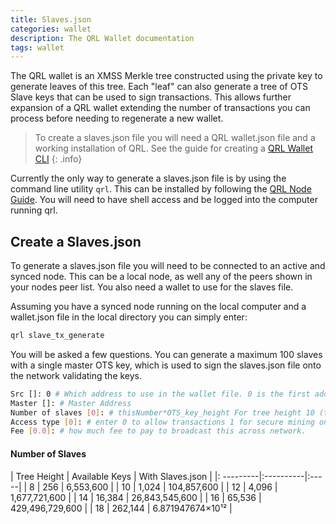 ```yaml
---
title: Slaves.json
categories: wallet
description: The QRL Wallet documentation
tags: wallet
---
```



The QRL wallet is an XMSS Merkle tree constructed using the private key to generate leaves of this tree. Each "leaf" can also generate a tree of OTS Slave keys that can be used to sign transactions. This allows further expansion of a QRL wallet extending the number of transactions you can process before needing to regenerate a new wallet.

> To create a slaves.json file you will need a QRL wallet.json file and a working installation of QRL. See the guide for creating a [QRL Wallet CLI](/wallet/wallet-cli)
{: .info}

Currently the only way to generate a slaves.json file is by using the command line utility `qrl`. This can be installed by following the [QRL Node Guide](/node/QRLnode).  You will need to have shell access and be logged into the computer running qrl.



## Create a Slaves.json

To generate a slaves.json file you will need to be connected to an active and synced node. This can be a local node, as well any of the peers shown in your nodes peer list. You also need a wallet to use for the slaves file.

Assuming you have a synced node running on the local computer and a wallet.json file in the local directory you can simply enter:

```bash
qrl slave_tx_generate
```

You will be asked a few questions. You can generate a maximum 100 slaves with a single master OTS key, which is used to sign the slaves.json file onto the network validating the keys.  

```bash
Src []: 0 # Which address to use in the wallet file. 0 is the first address.
Master []: # Master Address
Number of slaves [0]: # thisNumber*OTS_key_height For tree height 10 (this*1024)
Access type [0]: # enter 0 to allow transactions 1 for secure mining only
Fee [0.0]: # how much fee to pay to broadcast this across network.
```

#### Number of Slaves 

|  Tree Height | Available Keys | With Slaves.json |
|: ---------|:----------|:-----|
| 8  | 256 | 6,553,600 |
| 10 |  1,024 | 104,857,600 | 
| 12 |  4,096 | 1,677,721,600 |
| 14 |  16,384 | 26,843,545,600 |
| 16 |  65,536 | 429,496,729,600 |
| 18 |  262,144 | 6.871947674×10¹² |
